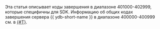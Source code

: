 Эта статья описывает коды завершения в диапазоне 401000-402999, которые специфичны для SDK. Информацию об общих кодах завершения сервера {{ ydb-short-name }} в диапазоне 400000-400999 см. в [{#T}](../ydb-status-codes.md).
